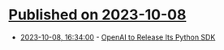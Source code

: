 # [Published on 2023-10-08](index.md)

* [2023-10-08, 16:34:00](https://developers.slashdot.org/story/23/10/08/0414238/openai-to-release-its-python-sdk?utm_source=rss1.0mainlinkanon&utm_medium=feed) - [OpenAI to Release Its Python SDK](https://developers.slashdot.org/story/23/10/08/0414238/openai-to-release-its-python-sdk?utm_source=rss1.0mainlinkanon&utm_medium=feed)
